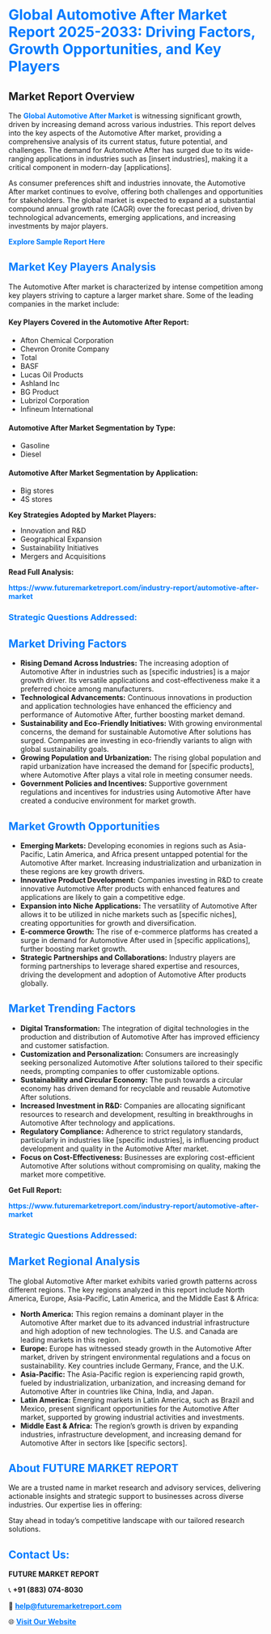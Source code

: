 <h1 style="color: #007BFF;">Global Automotive After Market Report 2025-2033: Driving Factors, Growth Opportunities, and Key Players</h1>

<section id="overview">
<h2>Market Report Overview</h2>
<p>The <a href="https://www.futuremarketreport.com/industry-report/automotive-after-market" style="color: #007BFF; text-decoration: none;"><strong>Global Automotive After Market</strong></a> is witnessing significant growth, driven by increasing demand across various industries. This report delves into the key aspects of the Automotive After market, providing a comprehensive analysis of its current status, future potential, and challenges. The demand for Automotive After has surged due to its wide-ranging applications in industries such as [insert industries], making it a critical component in modern-day [applications].</p>
<p>As consumer preferences shift and industries innovate, the Automotive After market continues to evolve, offering both challenges and opportunities for stakeholders. The global market is expected to expand at a substantial compound annual growth rate (CAGR) over the forecast period, driven by technological advancements, emerging applications, and increasing investments by major players.</p>
</section>

<section id="overview">
<p><a href="https://www.futuremarketreport.com/request-sample/reportId=42391" style="color: #007BFF; text-decoration: none;"><strong>Explore Sample Report Here</strong></a></p>
</section>

<section id="key-players">
<h2 style="color: #007BFF;">Market Key Players Analysis</h2>
<p>The Automotive After market is characterized by intense competition among key players striving to capture a larger market share. Some of the leading companies in the market include:</p>
<h4>Key Players Covered in the Automotive After Report:</h4>
<ul><li>Afton Chemical Corporation</li><li>Chevron Oronite Company</li><li>Total</li><li>BASF</li><li>Lucas Oil Products</li><li>Ashland Inc</li><li>BG Product</li><li>Lubrizol Corporation</li><li>Infineum International</li></ul>
<h4>Automotive After Market Segmentation by Type:</h4>
<ul><li>Gasoline</li><li>Diesel</li></ul>

<h4>Automotive After Market Segmentation by Application:</h4>
<ul><li>Big stores</li><li>4S stores</li></ul>
<p><strong>Key Strategies Adopted by Market Players:</strong></p>
<ul>
<li>Innovation and R&D</li>
<li>Geographical Expansion</li>
<li>Sustainability Initiatives</li>
<li>Mergers and Acquisitions</li>
</ul>
</section>

<section>
<p><strong>Read Full Analysis: </strong></p><a href="https://www.futuremarketreport.com/industry-report/automotive-after-market" style="color: #007BFF; text-decoration: none;"><strong>https://www.futuremarketreport.com/industry-report/automotive-after-market</strong></a>
<h3 style="color: #007BFF;">Strategic Questions Addressed:</h3>
</section>

<section id="driving-factors">
<h2 style="color: #007BFF;">Market Driving Factors</h2>
<ul>
<li><strong>Rising Demand Across Industries:</strong> The increasing adoption of Automotive After in industries such as [specific industries] is a major growth driver. Its versatile applications and cost-effectiveness make it a preferred choice among manufacturers.</li>
<li><strong>Technological Advancements:</strong> Continuous innovations in production and application technologies have enhanced the efficiency and performance of Automotive After, further boosting market demand.</li>
<li><strong>Sustainability and Eco-Friendly Initiatives:</strong> With growing environmental concerns, the demand for sustainable Automotive After solutions has surged. Companies are investing in eco-friendly variants to align with global sustainability goals.</li>
<li><strong>Growing Population and Urbanization:</strong> The rising global population and rapid urbanization have increased the demand for [specific products], where Automotive After plays a vital role in meeting consumer needs.</li>
<li><strong>Government Policies and Incentives:</strong> Supportive government regulations and incentives for industries using Automotive After have created a conducive environment for market growth.</li>
</ul>
</section>

<section id="growth-opportunities">
<h2 style="color: #007BFF;">Market Growth Opportunities</h2>
<ul>
<li><strong>Emerging Markets:</strong> Developing economies in regions such as Asia-Pacific, Latin America, and Africa present untapped potential for the Automotive After market. Increasing industrialization and urbanization in these regions are key growth drivers.</li>
<li><strong>Innovative Product Development:</strong> Companies investing in R&D to create innovative Automotive After products with enhanced features and applications are likely to gain a competitive edge.</li>
<li><strong>Expansion into Niche Applications:</strong> The versatility of Automotive After allows it to be utilized in niche markets such as [specific niches], creating opportunities for growth and diversification.</li>
<li><strong>E-commerce Growth:</strong> The rise of e-commerce platforms has created a surge in demand for Automotive After used in [specific applications], further boosting market growth.</li>
<li><strong>Strategic Partnerships and Collaborations:</strong> Industry players are forming partnerships to leverage shared expertise and resources, driving the development and adoption of Automotive After products globally.</li>
</ul>
</section>

<section id="trending-factors">
<h2 style="color: #007BFF;">Market Trending Factors</h2>
<ul>
<li><strong>Digital Transformation:</strong> The integration of digital technologies in the production and distribution of Automotive After has improved efficiency and customer satisfaction.</li>
<li><strong>Customization and Personalization:</strong> Consumers are increasingly seeking personalized Automotive After solutions tailored to their specific needs, prompting companies to offer customizable options.</li>
<li><strong>Sustainability and Circular Economy:</strong> The push towards a circular economy has driven demand for recyclable and reusable Automotive After solutions.</li>
<li><strong>Increased Investment in R&D:</strong> Companies are allocating significant resources to research and development, resulting in breakthroughs in Automotive After technology and applications.</li>
<li><strong>Regulatory Compliance:</strong> Adherence to strict regulatory standards, particularly in industries like [specific industries], is influencing product development and quality in the Automotive After market.</li>
<li><strong>Focus on Cost-Effectiveness:</strong> Businesses are exploring cost-efficient Automotive After solutions without compromising on quality, making the market more competitive.</li>
</ul>
</section>

<section>
<p><strong>Get Full Report: </strong></p><a href="https://www.futuremarketreport.com/industry-report/automotive-after-market" style="color: #007BFF; text-decoration: none;"><strong>https://www.futuremarketreport.com/industry-report/automotive-after-market</strong></a>
<h3 style="color: #007BFF;">Strategic Questions Addressed:</h3>
</section>


<section id="regional-analysis">
<h2 style="color: #007BFF;">Market Regional Analysis</h2>
<p>The global Automotive After market exhibits varied growth patterns across different regions. The key regions analyzed in this report include North America, Europe, Asia-Pacific, Latin America, and the Middle East & Africa:</p>
<ul>
<li><strong>North America:</strong> This region remains a dominant player in the Automotive After market due to its advanced industrial infrastructure and high adoption of new technologies. The U.S. and Canada are leading markets in this region.</li>
<li><strong>Europe:</strong> Europe has witnessed steady growth in the Automotive After market, driven by stringent environmental regulations and a focus on sustainability. Key countries include Germany, France, and the U.K.</li>
<li><strong>Asia-Pacific:</strong> The Asia-Pacific region is experiencing rapid growth, fueled by industrialization, urbanization, and increasing demand for Automotive After in countries like China, India, and Japan.</li>
<li><strong>Latin America:</strong> Emerging markets in Latin America, such as Brazil and Mexico, present significant opportunities for the Automotive After market, supported by growing industrial activities and investments.</li>
<li><strong>Middle East & Africa:</strong> The region’s growth is driven by expanding industries, infrastructure development, and increasing demand for Automotive After in sectors like [specific sectors].</li>
</ul>
</section>

<footer>
<h2 style="color: #007BFF;">About FUTURE MARKET REPORT</h2>
<p>We are a trusted name in market research and advisory services, delivering actionable insights and strategic support to businesses across diverse industries. Our expertise lies in offering:</p>

<p>Stay ahead in today’s competitive landscape with our tailored research solutions.</p>

<h2 style="color: #007BFF;">Contact Us:</h2>
<p><strong>FUTURE MARKET REPORT</strong></p>
<p>📞 <strong>+91 (883) 074-8030</strong></p>
<p>📧 <strong><a href="mailto:help@futuremarketreport.com" style="color: #007BFF;">help@futuremarketreport.com</a></strong></p>
<p>🌐 <strong><a href="https://www.futuremarketreport.com/" style="color: #007BFF;">Visit Our Website</a></strong></p>
</footer>
